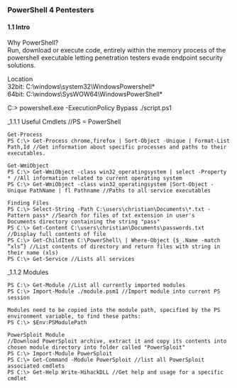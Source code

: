 ### PowerShell 4 Pentesters
#### 1.1 Intro
Why PowerShell?  
Run, download or execute code, entirely within the memory process of the powershell executable
letting penetration testers evade endpoint security solutions.

Location  
32bit: C:\windows\system32\WindowsPowershell\*  
64bit: C:\windows\SysWOW64\WindowsPowerShell\*  

C:\> powershell.exe -ExecutionPolicy Bypass ./script.ps1

_1.1.1 Useful Cmdlets 
//PS = PowerShell 
```
Get-Process
PS C:\> Get-Process chrome,firefox | Sort-Object -Unique | Format-List Path,Id //Get information about specific processes and paths to their executables.

Get-WmiObject
PS C:\> Get-WmiObject -class win32_operatingsystem | select -Property * //All information related to current operating system
PS C:\> Get-WmiObject -class win32_operatingsystem |Sort-Object -Unique PathName | fl Pathname //Paths to all service executables

Finding Files
PS C:\> Select-String -Path C:\users\christian\Documents\*.txt -Pattern pass* //Search for files of txt extension in user's 
Documents directory containing the string "pass"
PS C:\> Get-Content C:\users\christian\Documents\passwords.txt //Display full contents of file
PS C:\> Get-ChildItem C:\PowerShell\ | Where-Object {$_.Name -match “xls”} //List contents of directory and return files with string in their name (xls)
PS C:\> Get-Service //Lists all services
```
_1.1.2 Modules
```
PS C:\> Get-Module //List all currently imported modules
PS C:\> Import-Module ./module.psm1 //Import module into current PS session

Modules need to be copied into the module path, specified by the PS environment variable, to find these paths:
PS C:\> $Env:PSModulePath

PowerSploit Module
//Download PowerSploit archive, extract it and copy its contents into chosen module directory into folder called "PowerSploit"
PS C:\> Import-Module PowerSploit
PS C:\> Get-Command -Module PowerSploit //list all PowerSploit associated cmdlets
PS C:\> Get-Help Write-HihackDLL //Get help and usage for a specific cmdlet

```
